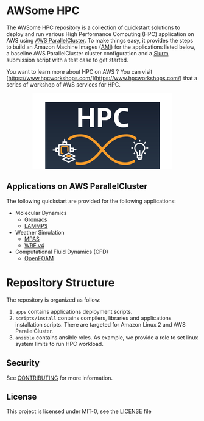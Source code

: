 # AWSome HPC

The AWSome HPC repository is a collection of quickstart solutions to deploy and run various High Performance Computing (HPC) application on AWS using [AWS ParallelCluster](<https://aws.amazon.com/hpc/parallelcluster/>).
To make things easy, it provides the steps to build an Amazon Machine Images ([AMI](<https://docs.aws.amazon.com/AWSEC2/latest/UserGuide/AMIs.html>)) for the applications listed below, a baseline AWS ParallelCluster cluster configuration and a [Slurm](<https://www.schedmd.com/>) submission script with a test case to get started.

You want to learn more about HPC on AWS ? You can visit [https://www.hpcworkshops.com/](<https://www.hpcworkshops.com/>) that a series of workshop of AWS services for HPC.

<p align="center">
<img src="docs/images/aws_hpc.png">
</p>

## Applications on AWS ParallelCluster

The following quickstart are provided for the following applications:

- Molecular Dynamics
  - [Gromacs](<apps/gromacs/README.md>)
  - [LAMMPS](<apps/lammps/README.md>)
- Weather Simulation
  - [MPAS](<apps/mpas/README.md>)
  - [WRF v4](<apps/wrf/README.md>)
- Computational Fluid Dynamics (CFD)
  - [OpenFOAM](<apps/openfoam/README.md>)

# Repository Structure

The repository is organized as follow:

1. `apps` contains applications deployment scripts.
1. `scripts/install` contains compilers, libraries and applications installation scripts. There are targeted for Amazon Linux 2 and AWS ParallelCluster.
1. `ansible` contains ansible roles. As example, we provide a role to set linux system limits to run HPC workload.

## Security

See [CONTRIBUTING](<CONTRIBUTING.md#security-issue-notifications>) for more information.

## License

This project is licensed under MIT-0, see the [LICENSE](<LICENSE>) file
